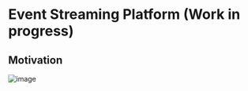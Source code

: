 # Event Streaming Platform (Work in progress)

## Motivation

![image](https://user-images.githubusercontent.com/76512851/204851065-fc43bc57-2395-4570-9627-18a34926fa25.png)
